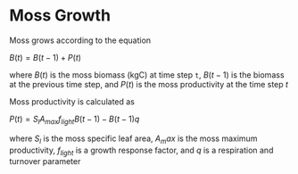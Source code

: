 # Moss Growth

Moss grows according to the equation


$B(t) = B(t-1) + P(t)$

where $B(t)$ is the moss biomass (kgC) at time step `t`, $B(t-1)$ is the biomass 
at the previous time step, and $P(t)$ is the moss productivity at the time step $t$

Moss productivity is calculated as 

$P(t) = S_lA_{max}f_{light}B(t-1) - B(t-1)q$

where $S_l$ is the moss specific leaf area, $A_max$ is the moss maximum productivity, 
$f_{light}$ is a growth response factor, and $q$ is a respiration and turnover parameter
